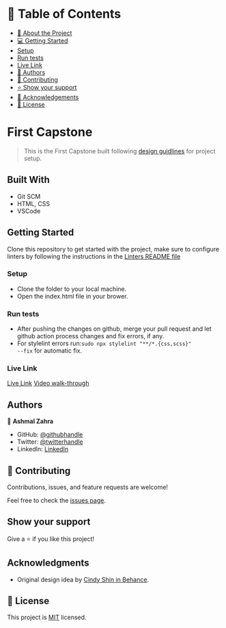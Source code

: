 

<!-- TABLE OF CONTENTS -->

# 📗 Table of Contents

- [📖 About the Project](#about-project)
- [💻 Getting Started](#getting-started)
- [Setup](#setup)
- [Run tests](#run-tests)
- [Live Link](#live-link)
- [👥 Authors](#authors)
- [🤝 Contributing](#contributing)
- [⭐️ Show your support](#support)
- [🙏 Acknowledgements](#acknowledgements)
- [📝 License](#license)

# First Capstone

> This is the First Capstone built following [design guidlines](https://www.behance.net/gallery/29845175/CC-Global-Summit-2015) for project setup.


## Built With
- Git SCM
- HTML, CSS
- VSCode

## Getting Started

Clone this repository to get started with the project, make sure to configure linters by following the instructions in the [Linters README file](https://github.com/microverseinc/linters-config/blob/master/README.md)


### Setup
- Clone the folder to your local machine.
- Open the index.html file in your brower.


### Run tests
- After pushing the changes on github, merge your pull request and let github action process changes and fix errors, if any.
- For stylelint errors run:<code>sudo npx stylelint "**/*.{css,scss}" --fix</code> for automatic fix.

### Live Link
[Live Link](https://ashmalzahra.github.io/First-Capstone/)
[Video walk-through](https://www.loom.com/share/c9d764e784b24cc28cead64b1d77cff1)

## Authors

👤 **Ashmal Zahra**

- GitHub: [@githubhandle](https://github.com/ashmalzahra)
- Twitter: [@twitterhandle](https://twitter.com/AshmalZahraa)
- LinkedIn: [LinkedIn](https://www.linkedin.com/in/ashmal-zahra-35bb09242/)

## 🤝 Contributing

Contributions, issues, and feature requests are welcome!

Feel free to check the [issues page](https://github.com/ashmalzahra/First-Capstone/issues).

## Show your support

Give a ⭐️ if you like this project!

## Acknowledgments
- Original design idea by [Cindy Shin in Behance](https://www.behance.net/adagio07).

## 📝 License

This project is [MIT](https://github.com/microverseinc/readme-template/blob/master/MIT.md) licensed.
